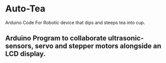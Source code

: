 # Auto-Tea
Arduino Code For Robotic device that dips and steeps tea into cup. 


## Arduino Program to collaborate ultrasonic-sensors, servo and stepper motors alongside an LCD display.
